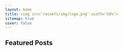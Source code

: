 ```yaml
---
layout: home
title: <img src="/assets/img/logo.png" width="50%">
sitemap: true
cover: false
---
```


## Featured Posts

<!--posts-->



<!-- See [Posts](/posts/) for more
{:.read-more} -->